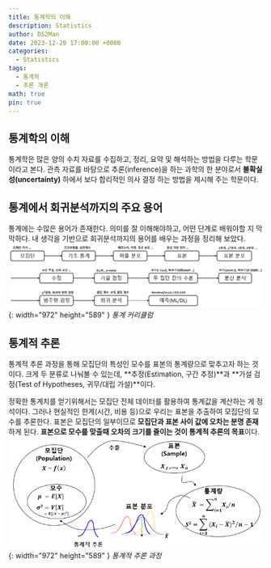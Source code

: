```yaml
---
title: 통계학의 이해
description: Statistics
author: DS2Man
date: 2023-12-20 17:00:00 +0000
categories:
  - Statistics
tags:
  - 통계학
  - 추론 개론
math: true
pin: true
---
```


## 통계학의 이해

통계학은 많은 양의 수치 자료를 수집하고, 정리, 요약 및 해석하는 방법을 다루는 학문이라고 본다. 관측 자료를 바탕으로 추론(inference)을 하는 과학의 한 분야로서 **불확실성(uncertainty)** 하에서 보다 합리적인 의사 결정 하는 방법을 제시해 주는 학문이다.

## 통계에서 회귀분석까지의 주요 용어

통계에는 수많은 용어가 존재한다. 의미를 잘 이해해야하고, 어떤 단계로 배워야할 지 막막하다. 내 생각을 기반으로 회귀분석까지의 용어를 배우는 과정을 정리해 보았다.
![Statics](/assets/img/2024-12-20-stat-prologue_1.png){: width="972" height="589" }
_통계 커리큘럼_

## 통계적 추론

통계적 추론 과정을 통해 모집단의 특성인 모수를 표본의 통계량으로 맞추고자 하는 것이다.
크게 두 분류로 나눠볼 수 있는데, **추정(Estimation, 구간 추정)**과 **가설 검정(Test of Hypotheses, 귀무/대립 가설)**이다.

정확한 통계치를 얻기위해서는 모집단 전체 데이터를 활용하여 통계값을 계산하는 게 정석이다. 그러나 현실적인 한계(시간, 비용 등)으로 우리는 표본을 추출하여 모집단의 모수를 추론한다. 표본은 모집단의 일부이므로 **모집단과 표본 사이 값에 오차는 분명 존재**하게 된다. **표본으로 모수를 맞출때 오차의 크기를 줄이는 것이 통계적 추론의 목표**이다. 
![Statics](/assets/img/2024-12-20-stat-prologue_2.png){: width="972" height="589" }
_통계적 추론 과정_
